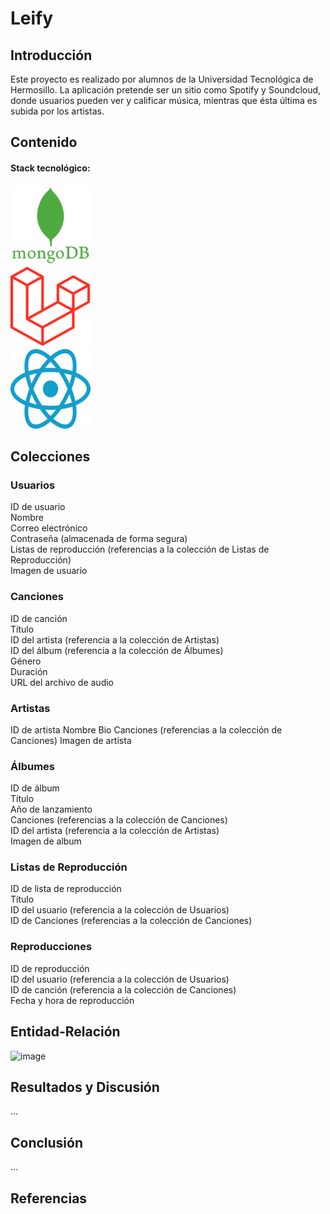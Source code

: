 # Leify

## Introducción
Este proyecto es realizado por alumnos de la Universidad Tecnológica de Hermosillo. La aplicación pretende ser un sitio como Spotify y Soundcloud, donde usuarios pueden ver y calificar música, mientras que ésta última es subida por los artistas.
## Contenido

#### Stack tecnológico: 
![Alt text](1*doAg1_fMQKWFoub-6gwUiQ.png) <br>
![Alt text](1200px-Laravel.svg.png) <br>
![Alt text](React.svg.png)<br>

## Colecciones
### Usuarios
ID de usuario <br>
Nombre<br>
Correo electrónico<br>
Contraseña (almacenada de forma segura)<br>
Listas de reproducción (referencias a la colección de Listas de Reproducción)<br>
Imagen de usuario<br>

### Canciones
ID de canción<br>
Título<br>
ID del artista (referencia a la colección de Artistas)<br>
ID del álbum (referencia a la colección de Álbumes)<br>
Género<br>
Duración<br>
URL del archivo de audio<br>

### Artistas
ID de artista
Nombre
Bio
Canciones (referencias a la colección de Canciones)
Imagen de artista

### Álbumes
ID de álbum<br>
Título<br>
Año de lanzamiento<br>
Canciones (referencias a la colección de Canciones)<br>
ID del artista (referencia a la colección de Artistas)<br>
Imagen de album<br>

### Listas de Reproducción
ID de lista de reproducción<br>
Título<br>
ID del usuario (referencia a la colección de Usuarios)<br>
ID de Canciones (referencias a la colección de Canciones)<br>

### Reproducciones
ID de reproducción<br>
ID del usuario (referencia a la colección de Usuarios)<br>
ID de canción (referencia a la colección de Canciones)<br>
Fecha y hora de reproducción<br>

## Entidad-Relación
![image](https://github.com/REUBATCODE/leify/assets/126991341/40d745af-64fe-4f61-b035-6f0a3cf2c285)

## Resultados y Discusión
...

## Conclusión
...

## Referencias
